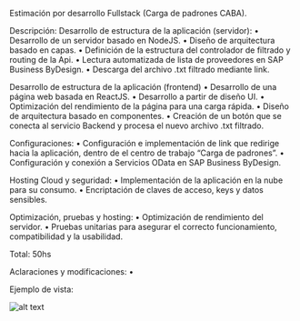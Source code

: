 Estimación por desarrollo Fullstack (Carga de padrones CABA).

Descripción:
Desarrollo de estructura de la aplicación (servidor):
• Desarrollo de un servidor basado en NodeJS.
• Diseño de arquitectura basado en capas.
• Definición de la estructura del controlador de filtrado y routing de la Api.
• Lectura automatizada de lista de proveedores en SAP Business ByDesign.
• Descarga del archivo .txt filtrado mediante link. 

Desarrollo de estructura de la aplicación (frontend)
• Desarrollo de una página web basada en ReactJS.
• Desarrollo a partir de diseño UI.
• Optimización del rendimiento de la página para una carga rápida.
• Diseño de arquitectura basado en componentes.
• Creación de un botón que se conecta al servicio Backend y procesa el nuevo archivo .txt filtrado.

Configuraciones:
• Configuración e implementación de link que redirige hacia la aplicación, dentro de el centro de trabajo “Carga de padrones”.
• Configuración y conexión a Servicios OData en SAP Business ByDesign.

Hosting Cloud y seguridad:
• Implementación de la aplicación en la nube para su consumo.
• Encriptación de claves de acceso, keys y datos sensibles.

Optimización, pruebas y hosting:
• Optimización de rendimiento del servidor.
• Pruebas unitarias para asegurar el correcto funcionamiento, compatibilidad y la usabilidad.

Total: 50hs


Aclaraciones y modificaciones:
• 

Ejemplo de vista:

 

![alt text](./src/Assets/example.png.png)
